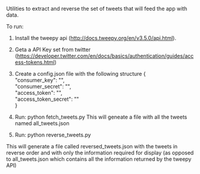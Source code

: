 Utilities to extract and reverse the set of tweets that will feed the app with data.

To run: 
1) Install the tweepy api (http://docs.tweepy.org/en/v3.5.0/api.html).
2) Geta a API Key set from twitter (https://developer.twitter.com/en/docs/basics/authentication/guides/access-tokens.html)
3) Create a config.json file with the following structure
{                                                                               
  "consumer_key": "",                                  
  "consumer_secret": "",      
  "access_token": "",         
  "access_token_secret": ""        
}  



4) Run: python fetch_tweets.py
This will geneate a file with all the tweets named all_tweets.json

5) Run: python reverse_tweets.py

This will generate a file called reversed_tweets.json with the tweets in reverse order and with only the information required for display (as opposed to all_tweets.json which contains all the information returned by the tweepy API)
